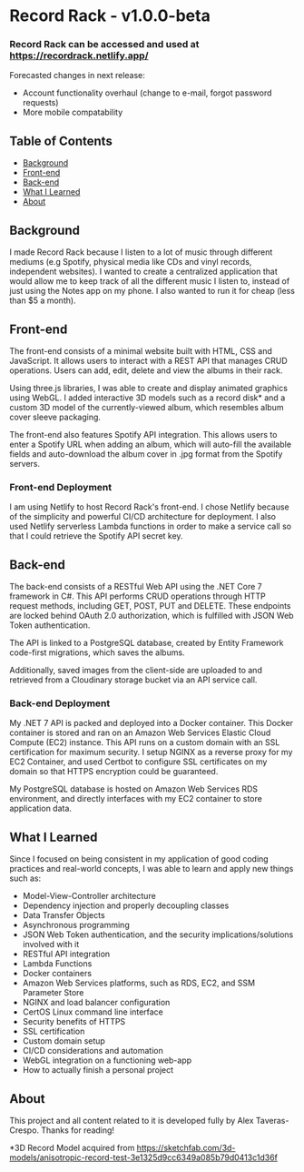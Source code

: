 # Record Rack - v1.0.0-beta
### Record Rack can be accessed and used at https://recordrack.netlify.app/

Forecasted changes in next release:
 - Account functionality overhaul (change to e-mail, forgot password requests)
 - More mobile compatability

## Table of Contents
  - [Background](#background)
  - [Front-end](#front-end)
  - [Back-end](#back-end)
  - [What I Learned](#what-i-learned)
  - [About](#about)

## Background

I made Record Rack because I listen to a lot of music through different mediums (e.g Spotify, physical media like CDs and vinyl records, independent websites). I wanted to create a centralized application that would allow me to keep track of all the different music I listen to, instead of just using the Notes app on my phone. I also wanted to run it for cheap (less than $5 a month).

## Front-end 

The front-end consists of a minimal website built with HTML, CSS and JavaScript. It allows users to interact with a REST API that manages CRUD operations. Users can add, edit, delete and view the albums in their rack. 

Using three.js libraries, I was able to create and display animated graphics using WebGL. I added interactive 3D models such as a record disk* and a custom 3D model of the currently-viewed album, which resembles album cover sleeve packaging.  

The front-end also features Spotify API integration. This allows users to enter a Spotify URL when adding an album, which will auto-fill the available fields and auto-download the album cover in .jpg format from the Spotify servers.

### Front-end Deployment
I am using Netlify to host Record Rack's front-end. I chose Netlify because of the simplicity and powerful CI/CD architecture for deployment. I also used Netlify serverless Lambda functions in order to make a service call so that I could retrieve the Spotify API secret key. 

## Back-end

The back-end consists of a RESTful Web API using the .NET Core 7 framework in C#. This API performs CRUD operations through HTTP request methods, including GET, POST, PUT and DELETE. These endpoints are locked behind OAuth 2.0 authorization, which is fulfilled with JSON Web Token authentication.

The API is linked to a PostgreSQL database, created by Entity Framework code-first migrations, which saves the albums. 

Additionally, saved images from the client-side are uploaded to and retrieved from a Cloudinary storage bucket via an API service call. 

### Back-end Deployment
My .NET 7 API is packed and deployed into a Docker container. This Docker container is stored and ran on an Amazon Web Services Elastic Cloud Compute (EC2) instance. This API runs on a custom domain with an SSL certification for maximum security. I setup NGINX as a reverse proxy for my EC2 Container, and used Certbot to configure SSL certificates on my domain so that HTTPS encryption could be guaranteed. 

My PostgreSQL database is hosted on Amazon Web Services RDS environment, and directly interfaces with my EC2 container to store application data.

## What I Learned

Since I focused on being consistent in my application of good coding practices and real-world concepts, I was able to learn and apply new things such as:

* Model-View-Controller architecture 
* Dependency injection and properly decoupling classes
* Data Transfer Objects
* Asynchronous programming
* JSON Web Token authentication, and the security implications/solutions involved with it
* RESTful API integration
* Lambda Functions
* Docker containers
* Amazon Web Services platforms, such as RDS, EC2, and SSM Parameter Store
* NGINX and load balancer configuration
* CertOS Linux command line interface
* Security benefits of HTTPS
* SSL certification
* Custom domain setup
* CI/CD considerations and automation
* WebGL integration on a functioning web-app
* How to actually finish a personal project

## About
This project and all content related to it is developed fully by Alex Taveras-Crespo. Thanks for reading!

*3D Record Model acquired from https://sketchfab.com/3d-models/anisotropic-record-test-3e1325d9cc6349a085b79d0413c1d36f
 
